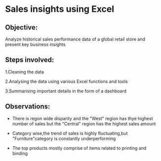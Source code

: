 # Sales insights using Excel

## Objective:
Analyze historical sales performance data of a global retail store and present key business insights

## Steps involved:

1.Cleaning the data

2.Analysing the data using various Excel functions and tools

3.Summarising important details in the form of a dashboard

## Observations:

* There is regon wide disparity and the "West" region has thye highest number of sales but the "Central" region has the highest sales amount

* Category wise,the trend of sales is highly fluctuating,but "Furniture"category is constantly underperforming

* The top products mostly comprise of items related to printing and binding


